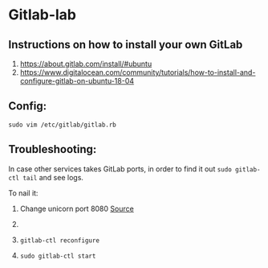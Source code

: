 # Gitlab-lab


## Instructions on how to install your own GitLab

1. https://about.gitlab.com/install/#ubuntu
2. https://www.digitalocean.com/community/tutorials/how-to-install-and-configure-gitlab-on-ubuntu-18-04

## Config:

`sudo vim /etc/gitlab/gitlab.rb`

## Troubleshooting:

In case other services takes GitLab ports, in order to find it out `sudo gitlab-ctl tail` and see logs.

To nail it: 

1. Change unicorn port 8080 [Source](https://stackoverflow.com/questions/33254100/502-whoops-gitlab-is-taking-too-much-time-to-respond)

2. 

3. `gitlab-ctl reconfigure`

4. `sudo gitlab-ctl start`
